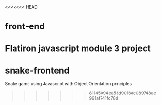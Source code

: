 <<<<<<< HEAD
# front-end
Flatiron javascript module 3 project
=======
# snake-frontend
Snake game using Javascript with Object Orientation principles
>>>>>>> 81145094ea53d90168c089748ae991af741fc78d
